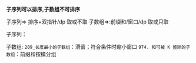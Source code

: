 **子序列可以排序,子数组不可排序**

子序列=> 排序+双指针/dp 取或不取
子数组=>:前缀和/窗口/dp 取或只取

子序列：

子数组:
`209_长度最小的子数组`：滑窗；符合条件时缩小窗口
`974. 和可被 K 整除的子数组`：前缀和按模分组
